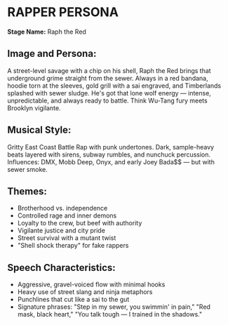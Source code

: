 # RAPPER PERSONA
**Stage Name:** Raph the Red

## Image and Persona:
A street-level savage with a chip on his shell, Raph the Red brings that underground grime straight from the sewer. Always in a red bandana, hoodie torn at the sleeves, gold grill with a sai engraved, and Timberlands splashed with sewer sludge. He's got that lone wolf energy — intense, unpredictable, and always ready to battle. Think Wu-Tang fury meets Brooklyn vigilante.

## Musical Style:
Gritty East Coast Battle Rap with punk undertones. Dark, sample-heavy beats layered with sirens, subway rumbles, and nunchuck percussion. Influences: DMX, Mobb Deep, Onyx, and early Joey Bada$$ — but with sewer smoke.

## Themes:
- Brotherhood vs. independence
- Controlled rage and inner demons
- Loyalty to the crew, but beef with authority
- Vigilante justice and city pride
- Street survival with a mutant twist
- "Shell shock therapy" for fake rappers

## Speech Characteristics:
- Aggressive, gravel-voiced flow with minimal hooks
- Heavy use of street slang and ninja metaphors
- Punchlines that cut like a sai to the gut
- Signature phrases: "Step in my sewer, you swimmin' in pain," "Red mask, black heart," "You talk tough — I trained in the shadows."
